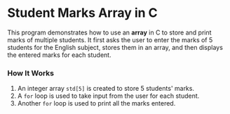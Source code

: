 # Student Marks Array in C

This program demonstrates how to use an **array** in C to store and print marks of multiple students. It first asks the user to enter the marks of 5 students for the English subject, stores them in an array, and then displays the entered marks for each student.

### How It Works

1. An integer array `std[5]` is created to store 5 students' marks.
2. A `for` loop is used to take input from the user for each student.
3. Another `for` loop is used to print all the marks entered.
